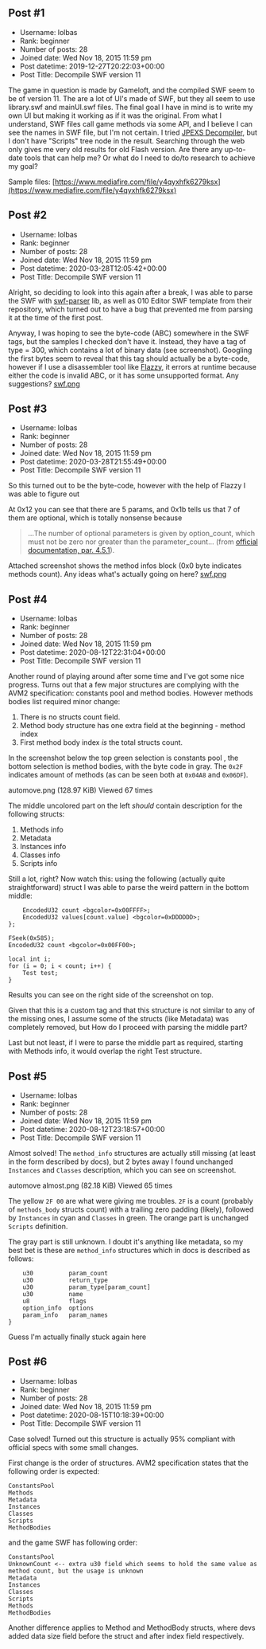 ## Post #1
- Username: lolbas
- Rank: beginner
- Number of posts: 28
- Joined date: Wed Nov 18, 2015 11:59 pm
- Post datetime: 2019-12-27T20:22:03+00:00
- Post Title: Decompile SWF version 11

The game in question is made by Gameloft, and the compiled SWF seem to be of version 11. The are a lot of UI's made of SWF, but they all seem to use library.swf and mainUI.swf files. The final goal I have in mind is to write my own UI but making it working as if it was the original. From what I understand, SWF files call game methods via some API, and I believe I can see the names in SWF file, but I'm not certain. I tried [JPEXS Decompiler](https://github.com/jindrapetrik/jpexs-decompile), but I don't have "Scripts" tree node in the result. Searching through the web only gives me very old results for old Flash version. Are there any up-to-date tools that can help me? Or what do I need to do/to research to achieve my goal?

Sample files: [https://www.mediafire.com/file/y4qyxhfk6279ksx](https://www.mediafire.com/file/y4qyxhfk6279ksx)
## Post #2
- Username: lolbas
- Rank: beginner
- Number of posts: 28
- Joined date: Wed Nov 18, 2015 11:59 pm
- Post datetime: 2020-03-28T12:05:42+00:00
- Post Title: Decompile SWF version 11

Alright, so deciding to look into this again after a break, I was able to parse the SWF with [swf-parser](https://github.com/open-flash/swf-parser) lib, as well as 010 Editor SWF template from their repository, which turned out to have a bug that prevented me from parsing it at the time of the first post. 

Anyway, I was hoping to see the byte-code (ABC) somewhere in the SWF tags, but the samples I checked don't have it. Instead, they have a tag of type = 300, which contains a lot of binary data (see screenshot). Googling the first bytes seem to reveal that this tag should actually be a byte-code, however
if I use a disassembler tool like [Flazzy](https://github.com/ArachisH/Flazzy), it errors at runtime because either the code is invalid ABC, or it has some unsupported format. Any suggestions?
[swf.png](https://xentaxbackup.github.io/file/17823_swf.png)
## Post #3
- Username: lolbas
- Rank: beginner
- Number of posts: 28
- Joined date: Wed Nov 18, 2015 11:59 pm
- Post datetime: 2020-03-28T21:55:49+00:00
- Post Title: Decompile SWF version 11

So this turned out to be the byte-code, however with the help of Flazzy I was able to figure out 

At 0x12 you can see that there are 5 params, and 0x1b tells us that 7 of them are optional, which is totally nonsense because

> ...The number of optional parameters is given by option_count, which must not be zero nor greater than the parameter_count... (from [official documentation, par. 4.5.1](https://www.adobe.com/content/dam/acom/en/devnet/pdf/avm2overview.pdf)).

Attached screenshot shows the method infos block (0x0 byte indicates methods count). Any ideas what's actually going on here?
[swf.png](https://xentaxbackup.github.io/file/17827_swf.png)
## Post #4
- Username: lolbas
- Rank: beginner
- Number of posts: 28
- Joined date: Wed Nov 18, 2015 11:59 pm
- Post datetime: 2020-08-12T22:31:04+00:00
- Post Title: Decompile SWF version 11

Another round of playing around after some time and I've got some nice progress. Turns out that a few major structures are complying with the AVM2 specification: constants pool and method bodies. However methods bodies list required minor change:
1. There is no structs count field.
2. Method body structure has one extra field at the beginning - method index
3. First method body index _is_ the total structs count.

In the screenshot below the top green selection is constants pool , the bottom selection is method bodies, with the byte code in gray. The `0x2F` indicates amount of methods (as can be seen both at `0x04A8` and `0x06DF`).



automove.png (128.97 KiB) Viewed 67 times



The middle uncolored part on the left _should_ contain description for the following structs:
1. Methods info
2. Metadata
3. Instances info
4. Classes info
5. Scripts info

Still a lot, right? Now watch this: using the following (actually quite straightforward) struct I was able to parse the weird pattern in the bottom middle:

```
    EncodedU32 count <bgcolor=0x00FFFF>;
    EncodedU32 values[count.value] <bgcolor=0xDDDDDD>;
};

FSeek(0x585);
EncodedU32 count <bgcolor=0x00FF00>;

local int i;
for (i = 0; i < count; i++) {
    Test test;
}

```


Results you can see on the right side of the screenshot on top.

Given that this is a custom tag and that this structure is not similar to any of the missing ones, I assume some of the structs (like Metadata) was completely removed, but  How do I proceed with parsing the middle part?

Last but not least, if I were to parse the middle part as required, starting with Methods info, it would overlap the right Test structure.
## Post #5
- Username: lolbas
- Rank: beginner
- Number of posts: 28
- Joined date: Wed Nov 18, 2015 11:59 pm
- Post datetime: 2020-08-12T23:18:57+00:00
- Post Title: Decompile SWF version 11

Almost solved! The `method_info` structures are actually still missing (at least in the form described by docs), but 2 bytes away I found unchanged `Instances` and `Classes` description, which you can see on screenshot.



automove almost.png (82.18 KiB) Viewed 65 times



The yellow `2F 00` are what were giving me troubles. `2F` is a count (probably of `methods_body` structs count) with a trailing zero padding (likely), followed by `Instances` in cyan and `Classes` in green. The orange part is unchanged `Scripts` definition.

The gray part is still unknown. I doubt it's anything like metadata, so my best bet is these are `method_info` structures which in docs is described as follows:

```
    u30          param_count
    u30          return_type
    u30          param_type[param_count]
    u30          name
    u8           flags
    option_info  options
    param_info   param_names
}

```


Guess I'm actually finally stuck again here
## Post #6
- Username: lolbas
- Rank: beginner
- Number of posts: 28
- Joined date: Wed Nov 18, 2015 11:59 pm
- Post datetime: 2020-08-15T10:18:39+00:00
- Post Title: Decompile SWF version 11

Case solved! Turned out this structure is actually 95% compliant with official specs with some small changes.

First change is the order of structures. AVM2 specification states that the following order is expected:

```
ConstantsPool
Methods
Metadata
Instances
Classes
Scripts
MethodBodies

```

and the game SWF has following order:

```
ConstantsPool
UnknownCount <-- extra u30 field which seems to hold the same value as method count, but the usage is unknown
Metadata
Instances
Classes
Scripts
Methods
MethodBodies

```


Another difference applies to Method and MethodBody structs, where devs added data size field before the struct and after index field respectively.
